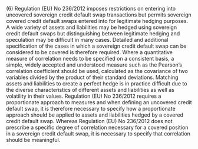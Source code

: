 (6) Regulation (EU) No 236/2012 imposes restrictions on entering into uncovered sovereign credit default swap transactions but permits sovereign covered credit default swaps entered into for legitimate hedging purposes. A wide variety of assets and liabilities may be hedged using sovereign credit default swaps but distinguishing between legitimate hedging and speculation may be difficult in many cases. Detailed and additional specification of the cases in which a sovereign credit default swap can be considered to be covered is therefore required. Where a quantitative measure of correlation needs to be specified on a consistent basis, a simple, widely accepted and understood measure such as the Pearson’s correlation coefficient should be used, calculated as the covariance of two variables divided by the product of their standard deviations. Matching assets and liabilities to create a perfect hedge is in practice difficult due to the diverse characteristics of different assets and liabilities as well as volatility in their values. Regulation (EU) No 236/2012 requires a proportionate approach to measures and when defining an uncovered credit default swap, it is therefore necessary to specify how a proportionate approach should be applied to assets and liabilities hedged by a covered credit default swap. Whereas Regulation (EU) No 236/2012 does not prescribe a specific degree of correlation necessary for a covered position in a sovereign credit default swap, it is necessary to specify that correlation should be meaningful.